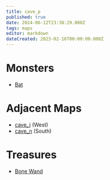 ```yaml
---
title: cave_p
published: true
date: 2024-06-12T23:38:29.000Z
tags: maps
editor: markdown
dateCreated: 2023-02-16T00:00:00.000Z
---
```



# Monsters
 * [Bat](/monsters/bat)

# Adjacent Maps
 * [cave_j](/maps/cave_j) (West)
 * [cave_n](/maps/cave_n) (South)

# Treasures
 * [Bone Wand](/items/bone-wand)
